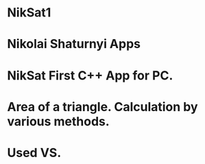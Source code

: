 # NikSat1
# Nikolai Shaturnyi Apps 
# NikSat First C++ App for PC.
# Area of a triangle. Calculation by various methods.
# Used VS.
